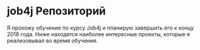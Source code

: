# job4j Репозиторий
Я прохожу обучение по курсу Job4j и планирую завершить его к концу 2018 года. 
Ниже находятся наиболее интересные проекты, которые я реализовывал во время обучения.
